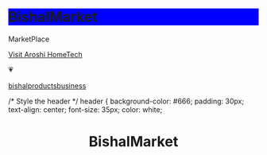 <!DOCTYPE html>
<html>
<head>
</head>
<body>
<h1 style="background-color:Blue;">BishalMarket</h1>
<p>MarketPlace</p>
</body>
</html>
 <a href="https://youtu.be/qvhxTAHALKo?si=fpqey3O3xV0J3aa1">Visit Aroshi HomeTech</a> 
<p>&#128151;</p><a href="https://bishalproducts.business.site/"> bishalproductsbusiness</a>

/* Style the header */
header {
  background-color: #666;
  padding: 30px;
  text-align: center;
  font-size: 35px;
  color: white;
<header>
  <h1>BishalMarket</h1>
